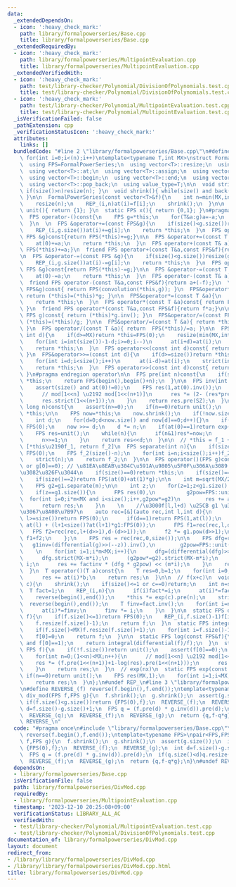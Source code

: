 ```yaml
---
data:
  _extendedDependsOn:
  - icon: ':heavy_check_mark:'
    path: library/formalpowerseries/Base.cpp
    title: library/formalpowerseries/Base.cpp
  _extendedRequiredBy:
  - icon: ':heavy_check_mark:'
    path: library/formalpowerseries/MultipointEvaluation.cpp
    title: library/formalpowerseries/MultipointEvaluation.cpp
  _extendedVerifiedWith:
  - icon: ':heavy_check_mark:'
    path: test/library-checker/Polynomial/DivisionOfPolynomials.test.cpp
    title: test/library-checker/Polynomial/DivisionOfPolynomials.test.cpp
  - icon: ':heavy_check_mark:'
    path: test/library-checker/Polynomial/MultipointEvaluation.test.cpp
    title: test/library-checker/Polynomial/MultipointEvaluation.test.cpp
  _isVerificationFailed: false
  _pathExtension: cpp
  _verificationStatusIcon: ':heavy_check_mark:'
  attributes:
    links: []
  bundledCode: "#line 2 \"library/formalpowerseries/Base.cpp\"\n#define REP_(i,n)\
    \ for(int i=0;i<(n);i++)\ntemplate<typename T,int MX>\nstruct FormalPowerSeries:vector<T>{\n\
    \  using FPS=FormalPowerSeries;\n  using vector<T>::resize;\n  using vector<T>::size;\n\
    \  using vector<T>::at;\n  using vector<T>::assign;\n  using vector<T>::vector;\n\
    \  using vector<T>::begin;\n  using vector<T>::end;\n  using vector<T>::back;\n\
    \  using vector<T>::pop_back;\n  using value_type=T;\n\n  void strict(int n){\
    \ if(size()>n)resize(n); }\n  void shrink(){ while(size() and back()==0)pop_back();\
    \ }\n\n  FormalPowerSeries(const vector<T>&f){\n    int n=min(MX,int(f.size()));\n\
    \    resize(n);\n    REP_(i,n)at(i)=f[i];\n    shrink();\n  }\n\n  static FPS\
    \ unit(){ return {1}; }\n  static FPS x(){ return {0,1}; }\n#pragma region operator\n\
    \  FPS operator-()const{\n    FPS g=*this;\n    for(T&a:g)a=-a;\n    return g;\n\
    \  }\n  \n  FPS &operator+=(const FPS&g){\n    if(size()<g.size())resize(g.size());\n\
    \    REP_(i,g.size())at(i)+=g[i];\n    return *this;\n  }\n  FPS operator+(const\
    \ FPS &g)const{return FPS(*this)+=g;}\n\n  FPS &operator+=(const T &a){\n    if(!size())resize(1);\n\
    \    at(0)+=a;\n    return *this;\n  }\n  FPS operator+(const T& a)const{return\
    \ FPS(*this)+=a;}\n  friend FPS operator+(const T&a,const FPS&f){return f+a;}\n\
    \n  FPS &operator-=(const FPS &g){\n    if(size()<g.size())resize(g.size());\n\
    \    REP_(i,g.size())at(i)-=g[i];\n    return *this;\n  }\n  FPS operator-(const\
    \ FPS &g)const{return FPS(*this)-=g;}\n\n  FPS &operator-=(const T &a){\n    if(!size())resize(1);\n\
    \    at(0)-=a;\n    return *this;\n  }\n  FPS operator-(const T& a){return FPS(*this)-=a;}\n\
    \  friend FPS operator-(const T&a,const FPS&f){return a+(-f);}\n  \n  FPS operator*(const\
    \ FPS&g)const{ return FPS(convolution(*this,g)); }\n  FPS&operator*=(const FPS&g){\
    \ return (*this)=(*this)*g; }\n\n  FPS&operator*=(const T &a){\n    REP_(i,size())at(i)*=a;\n\
    \    return *this;\n  }\n  FPS operator*(const T &a)const{ return FPS(*this)*=a;\
    \ }\n  friend FPS operator*(const T&a,const FPS&f){return f*a;}\n\n  FPS operator/(const\
    \ FPS g)const{ return (*this)*g.inv(); }\n  FPS&operator/=(const FPS&g){ return\
    \ (*this)=(*this)/g; }\n\n  FPS&operator/=(const T &a){ return *this *= a.inv();\
    \ }\n  FPS operator/(const T &a){ return  FPS(*this)/=a; }\n\n  FPS&operator<<=(const\
    \ int d){\n    if(d>=MX)return *this=FPS(0);\n    resize(min(MX,int(size())+d));\n\
    \    for(int i=int(size())-1-d;i>=0;i--)\n      at(i+d)=at(i);\n    for(int i=d-1;i>=0;i--)at(i)=0;\n\
    \    return *this;\n  }\n  FPS operator<<(const int d)const{ return FPS(*this)<<=d;\
    \ }\n  FPS&operator>>=(const int d){\n    if(d>=size())return *this=FPS(0);\n\
    \    for(int i=d;i<size();i++)\n      at(i-d)=at(i);\n    strict(int(size())-d);\n\
    \    return *this;\n  }\n  FPS operator>>(const int d)const{ return FPS(*this)>>=d;\
    \ }\n#pragma endregion operator\n\n  FPS pre(int n)const{\n    if(size()<=n)return\
    \ *this;\n    return FPS(begin(),begin()+n);\n  }\n\n  FPS inv(int SZ=MX)const{\n\
    \    assert(size() and at(0)!=0);\n    FPS res(1,at(0).inv());\n    for(int n=0;(1<<n)<SZ;n++){\n\
    \      // mod[1<<n] \u2192 mod[1<<(n+1)]\n      res *= (2- (res*pre(1<<(n+1))).pre(1<<(n+1)));\n\
    \      res.strict(1<<(n+1));\n    }\n    return res.pre(SZ);\n  }\n\n  FPS pow(long\
    \ long n)const{\n    assert(n>=0);\n    if(n==0)return unit();\n    if(n==1)return\
    \ *this;\n\n    FPS now=*this;\n    now.shrink();\n    if(!now.size())return now;\n\
    \    int d;\n    for(d=0;d<now.size() and now[d]==0;d++){}\n    if(d>=(MX+n-1)/n)return\
    \ FPS(0);\n    now >>= d;\n    d *= n;\n    if(at(0)==1)return exp(n*log(now))<<d;\n\
    \    FPS res=unit();\n    while(n){\n      if(n&1)res*=now;\n      now*=now;\n\
    \      n>>=1;\n    }\n    return res<<d;\n  }\n\n  // *this = f_1 + f_2 x^n \u21D2\
    \ [*this\u2190f_1, return f_2]\n  FPS separate(int n){\n    if(size()<=n)return\
    \ FPS(0);\n    FPS f_2(size()-n);\n    for(int i=n;i<size();i++)f_2[i-n]=at(i);\n\
    \    strict(n);\n    return f_2;\n  }\n\n  FPS operator()(FPS g)const{\n    assert(!g.size()\
    \ or g[0]==0); // \u81EA\u8EAB\u304C\u591A\u9805\u5F0F\u306A\u3089 g[0]!=0 \u3067\
    \u3082\u826F\u3044\n    if(size()==0)return *this;\n    if(size()==1)return FPS(1,at(0));\n\
    \    if(size()==2)return FPS(at(0)+at(1)*g);\n\n    int m=sqrt(MX/20);\n    FPS&g1=g;\n\
    \    FPS g2=g1.separate(m);\n\n    int z;\n    for(z=1;z<g1.size() and g1[z]==0;z++){}\n\
    \    if(z==g1.size()){\n      FPS res(0),\n          g2pow=FPS::unit();\n    \
    \  for(int i=0;i*m<MX and i<size();i++,g2pow*=g2)\n        res += at(i) * g2pow<<(i*m);\n\
    \      return res;\n    }\n    \n    //\u3000f[l,l+d) \u25CB g1 \u3092\u518D\u5E30\
    \u3067\u8A08\u7B97\n    auto rec=[&](auto rec,int l,int d){\n      if(d==0 or\
    \ l>=size())return FPS(0);\n      if(d==1)return FPS(1,at(l));\n      if(d==2)return\
    \ at(l) + (l+1<size()?at(l+1)*g1:FPS(0));\n      FPS f1=rec(rec,l,d>>1);\n   \
    \   FPS f2=rec(rec,l+(d>>1),d-(d>>1));\n      f2 *= g1.pow(d>>1);\n      return\
    \ f1+f2;\n    };\n    FPS res = rec(rec,0,size());\n\n    FPS dfg=res,\n     \
    \   g1inv=(differential(g)>>(--z)).inv(),\n        g2pow=FPS::unit();\n    T factinv=1;\n\
    \    \n    for(int i=1;i*m<MX;i++){\n      dfg=(differential(dfg)>>z)*g1inv;\n\
    \      dfg.strict(MX-m*i);\n      (g2pow*=g2).strict(MX-m*i);\n      factinv /=\
    \ i;\n      res += factinv * (dfg * g2pow) << (m*i);\n    }\n    return res;\n\
    \  }\n  T operator()(T a)const{\n    T res=0,b=1;\n    for(int i=0;i<size();i++,b*=a)\n\
    \      res += at(i)*b;\n    return res;\n  }\n\n  // f(x+c)\n  void taylor_shift(T\
    \ c){\n    shrink();\n    if(size()<=1 or c==0)return;\n    int n=size();\n  \
    \  T fact=1;\n    REP_(i,n){\n      if(i)fact*=i;\n      at(i)*=fact;\n    }\n\
    \    reverse(begin(),end());\n    *this *= exp(c).pre(n);\n    strict(n);\n  \
    \  reverse(begin(),end());\n    T finv=fact.inv();\n    for(int i=n-1;i>=0;i--){\n\
    \      at(i)*=finv;\n      finv *= i;\n    }\n  }\n\n  static FPS differential(FPS\
    \ f){\n    if(f.size()<=1)return FPS(0);\n    REP_(i,f.size()-1)f[i]=(i+1)*f[i+1];\n\
    \    f.resize(f.size()-1);\n    return f;\n  }\n  static FPS integral(FPS f){\n\
    \    if(f.size()<MX)f.resize(f.size()+1);\n    for(int i=f.size()-1;i>0;i--)f[i]=f[i-1]/i;\n\
    \    f[0]=0;\n    return f;\n  }\n\n  static FPS log(const FPS&f){\n    assert(f.size()\
    \ and f[0]==1);\n    return integral(differential(f)/f);\n  }\n  static FPS exp(const\
    \ FPS f){\n    if(!f.size())return unit();\n    assert(f[0]==0);\n    FPS res=unit();\n\
    \    for(int n=0;(1<<n)<MX;n++){\n      // mod[1<<n] \u2192 mod[1<<(n+1)]\n  \
    \    res *= (f.pre(1<<(n+1))+1-log(res).pre(1<<(n+1)));\n      res.strict(1<<(n+1));\n\
    \    }\n    return res;\n  }\n  // exp(nx)\n  static FPS exp(const T n){\n   \
    \ if(n==0)return unit();\n    FPS res(MX,1);\n    for(int i=1;i<MX;i++)res[i]=res[i-1]*n/i;\n\
    \    return res;\n  }\n};\n#undef REP_\n#line 3 \"library/formalpowerseries/DivMod.cpp\"\
    \n#define REVERSE_(f) reverse(f.begin(),f.end());\ntemplate<typename FPS>\npair<FPS,FPS>\
    \ div_mod(FPS f,FPS g){\n  f.shrink();\n  g.shrink();\n  assert(g.size());\n \
    \ if(f.size()<g.size())return {FPS(0),f};\n  REVERSE_(f);\n  REVERSE_(g);\n  int\
    \ d=f.size()-g.size()+1;\n  FPS q = (f.pre(d) * g.inv(d)).pre(d);\n  if(q.size()<d)q.resize(d,0);\n\
    \  REVERSE_(q);\n  REVERSE_(f);\n  REVERSE_(g);\n  return {q,f-q*g};\n}\n#undef\
    \ REVERSE_\n"
  code: "#pragma once\n#include \"library/formalpowerseries/Base.cpp\"\n#define REVERSE_(f)\
    \ reverse(f.begin(),f.end());\ntemplate<typename FPS>\npair<FPS,FPS> div_mod(FPS\
    \ f,FPS g){\n  f.shrink();\n  g.shrink();\n  assert(g.size());\n  if(f.size()<g.size())return\
    \ {FPS(0),f};\n  REVERSE_(f);\n  REVERSE_(g);\n  int d=f.size()-g.size()+1;\n\
    \  FPS q = (f.pre(d) * g.inv(d)).pre(d);\n  if(q.size()<d)q.resize(d,0);\n  REVERSE_(q);\n\
    \  REVERSE_(f);\n  REVERSE_(g);\n  return {q,f-q*g};\n}\n#undef REVERSE_"
  dependsOn:
  - library/formalpowerseries/Base.cpp
  isVerificationFile: false
  path: library/formalpowerseries/DivMod.cpp
  requiredBy:
  - library/formalpowerseries/MultipointEvaluation.cpp
  timestamp: '2023-12-10 20:25:08+09:00'
  verificationStatus: LIBRARY_ALL_AC
  verifiedWith:
  - test/library-checker/Polynomial/MultipointEvaluation.test.cpp
  - test/library-checker/Polynomial/DivisionOfPolynomials.test.cpp
documentation_of: library/formalpowerseries/DivMod.cpp
layout: document
redirect_from:
- /library/library/formalpowerseries/DivMod.cpp
- /library/library/formalpowerseries/DivMod.cpp.html
title: library/formalpowerseries/DivMod.cpp
---
```

